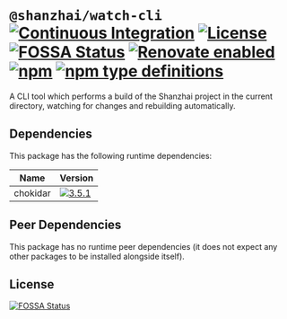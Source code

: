 # `@shanzhai/watch-cli` [![Continuous Integration](https://github.com/jameswilddev/shanzhai/workflows/Continuous%20Integration/badge.svg)](https://github.com/jameswilddev/shanzhai/actions) [![License](https://img.shields.io/github/license/jameswilddev/shanzhai.svg)](https://github.com/jameswilddev/shanzhai/blob/master/license) [![FOSSA Status](https://app.fossa.io/api/projects/git%2Bgithub.com%2Fjameswilddev%2Fshanzhai.svg?type=shield)](https://app.fossa.io/projects/git%2Bgithub.com%2Fjameswilddev%2Fshanzhai?ref=badge_shield) [![Renovate enabled](https://img.shields.io/badge/renovate-enabled-brightgreen.svg)](https://renovatebot.com/) [![npm](https://img.shields.io/npm/v/@shanzhai/watch-cli.svg)](https://www.npmjs.com/package/@shanzhai/watch-cli) [![npm type definitions](https://img.shields.io/npm/types/@shanzhai/watch-cli.svg)](https://www.npmjs.com/package/@shanzhai/watch-cli)

A CLI tool which performs a build of the Shanzhai project in the current directory, watching for changes and rebuilding automatically.

## Dependencies

This package has the following runtime dependencies:

Name     | Version                                                                                      
-------- | ---------------------------------------------------------------------------------------------
chokidar | [![3.5.1](https://img.shields.io/npm/v/chokidar.svg)](https://www.npmjs.com/package/chokidar)

## Peer Dependencies

This package has no runtime peer dependencies (it does not expect any other packages to be installed alongside itself).

## License

[![FOSSA Status](https://app.fossa.io/api/projects/git%2Bgithub.com%2Fjameswilddev%2Fshanzhai.svg?type=large)](https://app.fossa.io/projects/git%2Bgithub.com%2Fjameswilddev%2Fshanzhai?ref=badge_large)
